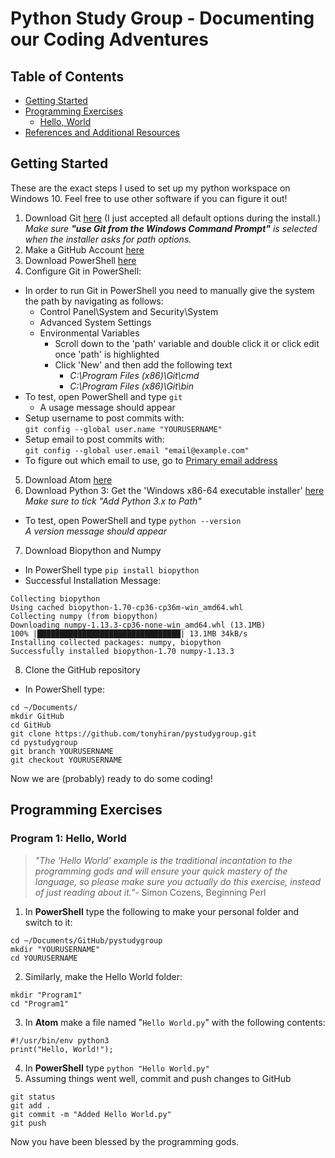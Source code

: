 # Python Study Group - Documenting our Coding Adventures
## Table of Contents
* [Getting Started](#getting-started)
* [Programming Exercises](#programming-exercises)  
  * [Hello, World](#program-1-hello-world)  
* [References and Additional Resources](References.md#references)
## Getting Started
These are the exact steps I used to set up my python workspace on Windows 10. Feel free to use other software if you can figure it out!
1. Download Git [here](https://git-scm.com/downloads) (I just accepted all default options during the install.)  
_Make sure **"use Git from the Windows Command Prompt"** is selected when the installer asks for path options._
2. Make a GitHub Account [here](https://github.com/)  
3. Download PowerShell [here](https://github.com/powershell/powershell#get-powershell)  
4. Configure Git in PowerShell:  
  * In order to run Git in PowerShell you need to manually give the system the path by navigating as follows:  
    * Control Panel\System and Security\System
    * Advanced System Settings
    * Environmental Variables
      * Scroll down to the 'path' variable and double click it or click edit once 'path' is highlighted
      * Click 'New' and then add the following text
        * _C:\Program Files (x86)\Git\cmd_  
        * _C:\Program Files (x86)\Git\bin_
  * To test, open PowerShell and type `git`
    * A usage message should appear
  * Setup username to post commits with:  
 `git config --global user.name "YOURUSERNAME"`
  * Setup email to post commits with:  
`git config --global user.email "email@example.com"`  
  * To figure out which email to use, go to [Primary email address](https://github.com/settings/emails)
5. Download Atom [here](https://atom.io/)
6. Download Python 3: Get the 'Windows x86-64 executable installer' [here](https://www.python.org/downloads/windows/)  
_Make sure to tick "Add Python 3.x to Path"_  
  * To test, open PowerShell and type `python --version`  
  _A version message should appear_
7. Download Biopython and Numpy  
  * In PowerShell type `pip install biopython`
  * Successful Installation Message:
~~~~
Collecting biopython
Using cached biopython-1.70-cp36-cp36m-win_amd64.whl
Collecting numpy (from biopython)
Downloading numpy-1.13.3-cp36-none-win_amd64.whl (13.1MB)
100% |████████████████████████████████| 13.1MB 34kB/s
Installing collected packages: numpy, biopython
Successfully installed biopython-1.70 numpy-1.13.3
~~~~
8. Clone the GitHub repository  
  * In PowerShell type:
  ~~~~  
  cd ~/Documents/
  mkdir GitHub
  cd GitHub
  git clone https://github.com/tonyhiran/pystudygroup.git
  cd pystudygroup
  git branch YOURUSERNAME
  git checkout YOURUSERNAME
  ~~~~

Now we are (probably) ready to do some coding!

## Programming Exercises
### Program 1: Hello, World  
> _"The 'Hello World' example is the traditional incantation to the programming gods and will ensure your quick mastery of the language, so please make sure you actually do this exercise, instead of just reading about it."_- Simon Cozens, Beginning Perl    

1. In **PowerShell** type the following to make your personal folder and switch to it:
~~~~
cd ~/Documents/GitHub/pystudygroup
mkdir "YOURUSERNAME"
cd YOURUSERNAME
~~~~
2. Similarly, make the Hello World folder:
~~~~
mkdir "Program1"
cd "Program1"
~~~~
3. In **Atom** make a file named "`Hello World.py`" with the following contents:
~~~~
#!/usr/bin/env python3
print("Hello, World!");
~~~~
4. In **PowerShell** type `python "Hello World.py"`  
5. Assuming things went well, commit and push changes to GitHub
~~~~
git status
git add .
git commit -m "Added Hello World.py"
git push
~~~~

Now you have been blessed by the programming gods.
